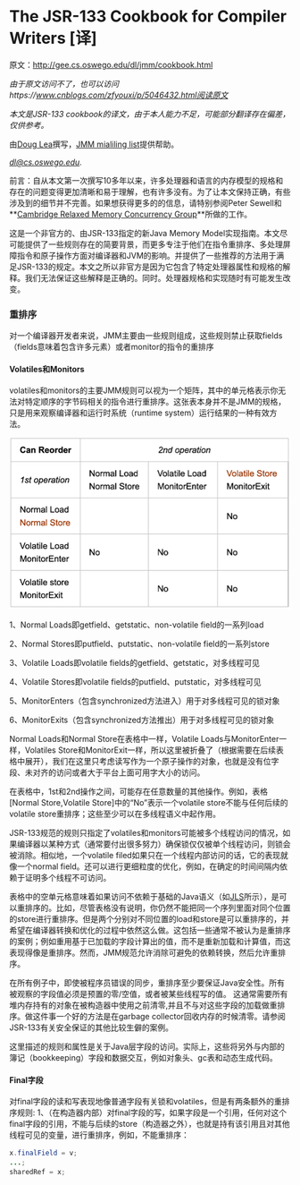 # The JSR-133 Cookbook for Compiler Writers [译]

原文：http://gee.cs.oswego.edu/dl/jmm/cookbook.html

*由于原文访问不了，也可以访问https://www.cnblogs.com/zfyouxi/p/5046432.html阅读原文*

*本文是JSR-133 cookbook的译文，由于本人能力不足，可能部分翻译存在偏差，仅供参考。*



由[Doug Lea](http://gee.cs.oswego.edu/dl)撰写，[JMM mialiling list](http://www.cs.umd.edu/~pugh/java/memoryModel/)提供帮助。

*[dl@cs.oswego.edu](mailto:dl@cs.oswego.edu).*

前言：自从本文第一次撰写10多年以来，许多处理器和语言的内存模型的规格和存在的问题变得更加清晰和易于理解，也有许多没有。为了让本文保持正确，有些涉及到的细节并不完善。如果想获得更多的的信息，请特别参阅Peter Sewell和**[Cambridge  Relaxed Memory Concurrency Group](http://www.cl.cam.ac.uk/~pes20/weakmemory/index.html)**所做的工作。

这是一个非官方的、由JSR-133指定的新Java Memory Model实现指南。本文尽可能提供了一些规则存在的简要背景，而更多专注于他们在指令重排序、多处理屏障指令和原子操作方面对编译器和JVM的影响。并提供了一些推荐的方法用于满足JSR-133的规定。本文之所以非官方是因为它包含了特定处理器属性和规格的解释。我们无法保证这些解释是正确的。同时。处理器规格和实现随时有可能发生改变。

### 重排序

对一个编译器开发者来说，JMM主要由一些规则组成，这些规则禁止获取fields（fields意味着包含许多元素）或者monitor的指令的重排序

#### Volatiles和Monitors

volatiles和monitors的主要JMM规则可以视为一个矩阵，其中的单元格表示你无法对特定顺序的字节码相关的指令进行重排序。这张表本身并不是JMM的规格，只是用来观察编译器和运行时系统（runtime system）运行结果的一种有效方法。

![image](https://github.com/dddjjq/dddjjq.github.io/blob/main/_posts/image/2022-03-19/image-20220319164300751.png)

1、Normal Loads即getfield、getstatic、non-volatile field的一系列load

2、Normal Stores即putfield、putstatic、non-volatile field的一系列store

3、Volatile Loads即volatile fields的getfield、getstatic，对多线程可见

4、Volatile Stores即volatile fields的putfield、putstatic，对多线程可见

5、MonitorEnters（包含synchronized方法进入）用于对多线程可见的锁对象

6、MonitorExits（包含synchronized方法推出）用于对多线程可见的锁对象

Normal Loads和Normal Store在表格中一样，Volatile Loads与MonitorEnter一样，Volatiles Store和MonitorExit一样，所以这里被折叠了（根据需要在后续表格中展开），我们在这里只考虑读写作为一个原子操作的对象，也就是没有位字段、未对齐的访问或者大于平台上面可用字大小的访问。

在表格中，1st和2nd操作之间，可能存在任意数量的其他操作。例如，表格[Normal Store,Volatile Store]中的“No”表示一个volatile store不能与任何后续的volatile store重排序；这些至少可以在多线程语义中起作用。

JSR-133规范的规则只指定了volatiles和monitors可能被多个线程访问的情况，如果编译器以某种方式（通常要付出很多努力）确保锁仅仅被单个线程访问，则锁会被消除。相似地，一个volatile filed如果只在一个线程内部访问的话，它的表现就像一个normal field。还可以进行更细粒度的优化，例如，在确定的时间间隔内依赖于证明多个线程不可访问。

表格中的空单元格意味着如果访问不依赖于基础的Java语义（如[JLS](http://www.javasoft.com/doc/language_specification/index.html)所示），是可以重排序的。比如，尽管表格没有说明，你仍然不能把同一个序列里面对同个位置的store进行重排序。但是两个分别对不同位置的load和store是可以重排序的，并希望在编译器转换和优化的过程中依然这么做。这包括一些通常不被认为是重排序的案例；例如重用基于已加载的字段计算出的值，而不是重新加载和计算值，而这表现得像是重排序。然而，JMM规范允许消除可避免的依赖转换，然后允许重排序。

在所有例子中，即使被程序员错误的同步，重排序至少要保证Java安全性。所有被观察的字段值必须是预置的零/空值，或者被某些线程写的值。 这通常需要所有堆内存持有的对象在被构造器中使用之前清零,并且不与对这些字段的加载做重排序。做这件事一个好的方法是在garbage collector回收内存的时候清零。请参阅JSR-133有关安全保证的其他比较生僻的案例。

这里描述的规则和属性是关于Java层字段的访问。实际上，这些将另外与内部的簿记（bookkeeping）字段和数据交互，例如对象头、gc表和动态生成代码。

#### Final字段
对final字段的读和写表现地像普通字段有关锁和volatiles，但是有两条额外的重排序规则:
1、（在构造器内部）对final字段的写，如果字段是一个引用，任何对这个final字段的引用，不能与后续的store（构造器之外），也就是持有该引用且对其他线程可见的变量，进行重排序，例如，不能重排序：
~~~Java
x.finalField = v;
...;
sharedRef = x;
~~~